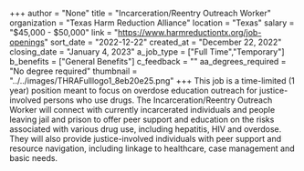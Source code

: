 +++
author = "None"
title = "Incarceration/Reentry Outreach Worker"
organization = "Texas Harm Reduction Alliance"
location = "Texas"
salary = "$45,000 - $50,000"
link = "https://www.harmreductiontx.org/job-openings"
sort_date = "2022-12-22"
created_at = "December 22, 2022"
closing_date = "January 4, 2023"
a_job_type = ["Full Time","Temporary"]
b_benefits = ["General Benefits"]
c_feedback = ""
aa_degrees_required = "No degree required"
thumbnail = "../../images/THRAFulllogo1_8eb20e25.png"
+++
This job is a time-limited (1 year) position meant to focus on overdose education outreach for justice-involved persons who use drugs. The Incarceration/Reentry Outreach Worker will connect with currently incarcerated individuals and people leaving jail and prison to offer peer support and education on the risks associated with various drug use, including hepatitis, HIV and overdose. They will also provide justice-involved individuals with peer support and resource navigation, including linkage to healthcare, case management and basic needs.